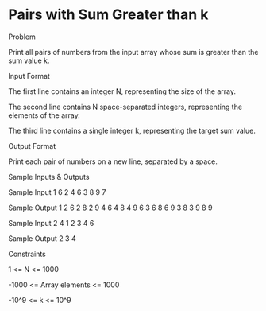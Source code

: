 # Pairs with Sum Greater than k

Problem


Print all pairs of numbers from the input array whose sum is greater than the sum value k.


Input Format

The first line contains an integer N, representing the size of the array.

The second line contains N space-separated integers, representing the elements of the array.

The third line contains a single integer k, representing the target sum value.


Output Format

Print each pair of numbers on a new line, separated by a space.


Sample Inputs & Outputs

Sample Input 1
6
2 4 6 3 8 9
7

Sample Output 1
2 6
2 8
2 9
4 6
4 8
4 9
6 3
6 8
6 9
3 8
3 9
8 9



Sample Input 2
4
1 2 3 4
6

Sample Output 2
3 4



Constraints

1 <= N <= 1000

-1000 <= Array elements <= 1000

-10^9 <= k <= 10^9


